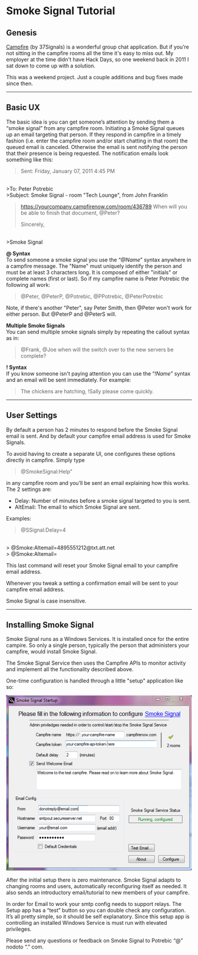 # **Smoke Signal Tutorial** #

## **Genesis** ##
[Campfire](http://www.campfirenow.com) (by 37Signals) is a wonderful group chat application. But if you’re not sitting in the campfire rooms all the time it's easy to miss out. My employer at the time didn't have Hack Days, so one weekend back in 2011 I sat down to come up with a solution.

This was a weekend project. Just a couple additions and bug fixes made since then.

----------

## **Basic UX** ##

The basic idea is you can get someone’s attention by sending them a “smoke signal” from any campfire room. Initiating a Smoke Signal queues up an email targeting that person. If they respond in campfire in a timely fashion (i.e. enter the campfire room and/or start chatting in that room) the queued email is canceled. Otherwise the email is sent notifying the person that their presence is being requested. The notification emails look something like this:

>Sent: Friday, January 07, 2011 4:45 PM
</br>
>To: Peter Potrebic
</br>
>Subject: Smoke Signal - room "Tech Lounge", from John Franklin

>https://yourcompany.campfirenow.com/room/436789
>When will you be able to finish that document, @Peter?
>
>Sincerely,
</br>
>Smoke Signal

**@ Syntax**
</br>
To send someone a smoke signal you use the “_@Name_” syntax anywhere in a campfire message. The "Name" must uniquely identify the person and must be at least 3 characters long. It is composed of either "initials" or complete names (first or last). So if my campfire name is Peter Potrebic the following all work:

>@Peter, @PeterP, @Potrebic, @PPotrebic, @PeterPotrebic

Note, if there's another "Peter", say Peter Smith, then @Peter won't work for either person. But @PeterP and @PeterS will.

**Multiple Smoke Signals**
</br>
You can send multiple smoke signals simply by repeating the callout syntax as in:
 > @Frank, @Joe when will the switch over to the new servers be complete?

**! Syntax**
</br>
If you know someone isn't paying attention you can use the “_!Name_” syntax and an email will be sent immediately. For example:
 > The chickens are hatching, !Sally please come quickly.


----------

## **User Settings** ##
By default a person has 2 minutes to respond before the Smoke Signal email is sent. And by default your campfire email address is used for Smoke Signals.

To avoid having to create a separate UI, one configures these options directly in campfire. Simply type 

> @SmokeSignal:Help” 

in any campfire room and you’ll be sent an email explaining how this works. The 2 settings are:

- Delay: Number of minutes before a smoke signal targeted to you is sent.
- AltEmail: The email to which Smoke Signal are sent.

Examples:

> @SSignal:Delay=4
</br>
> @Smoke:Altemail=4895551212@txt.att.net
</br>
> @Smoke:Altemail=

This last command will reset your Smoke Signal email to your campfire email address.

Whenever you tweak a setting a confirmation email will be sent to your campfire email address.

Smoke Signal is case insensitive.

----------

## **Installing Smoke Signal** ##
Smoke Signal runs as a Windows Services. It is installed once for the entire campire. So only a single person, typically the person that administers your campfire, would install Smoke Signal.

The Smoke Signal Service then uses the Campfire APIs to monitor activity and implement all the functionality described above.

One-time configuration is handled through a little "setup" application like so:

![](images/SmokeSignalSetup.PNG)

After the initial setup there is zero maintenance. Smoke Signal adapts to changing rooms and users, automatically reconfiguring itself as needed. It also sends an introductory email/tutorial to new members of your campfire.

In order for Email to work your smtp config needs to support relays. The Setup app has a “test” button so you can double check any configuration. It’s all pretty simple, so it should be self explanatory. Since this setup app is controlling an installed Windows Service is must run with elevated privileges.

Please send any questions or feedback on Smoke Signal to Potrebic “@” nodoto “.” com.


